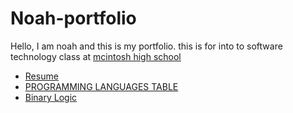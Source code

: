 # Noah-portfolio

Hello, I am noah and this is my portfolio. this is for into to software technology class at [mcintosh high school](https://fcboe.org/mhs) 

- [Resume](RESUME.md)
- [PROGRAMMING LANGUAGES TABLE](PROGRAMMING-LANGUAGES-TABLE.md)
- [Binary Logic](Binary-Logic.md)



